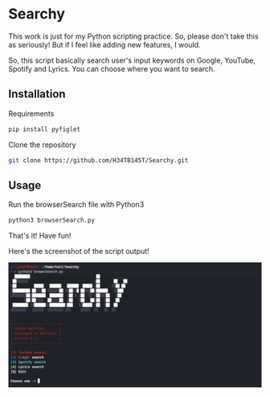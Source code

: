 # Searchy

This work is just for my Python scripting practice. So, please don't take this as seriously!
But if I feel like adding new features, I would.

So, this script basically search user's input keywords on Google, YouTube, Spotify and Lyrics. You can choose where you want to search.

## Installation

Requirements
```sh
pip install pyfiglet
```

Clone the repository
```sh
git clone https://github.com/H34TB145T/Searchy.git
```

## Usage

Run the browserSearch file with Python3
```sh
python3 browserSearch.py
```
That's it!
Have fun!

Here's the screenshot of the script output!

![GitHub Logo](https://raw.githubusercontent.com/H34TB145T/Searchy/main/Screenshot.jpeg)
